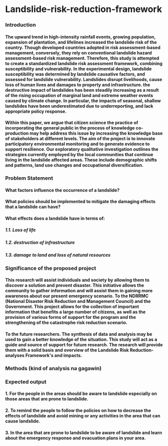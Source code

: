 # Landslide-risk-reduction-framework


### Introduction

#### The upward trend in high-intensity rainfall events, growing population, expansion of plantation, and lifelines increased the landslide risk of the country. Though developed countries adopted in risk assessment-based management, conversely, they rely on conventional landslide hazard assessment-based risk management. Therefore, this study is attempted to create a standardized landslide risk assessment framework, combining susceptibility and vulnerability. In the experimental design, landslide susceptibility was determined by landslide causative factors, and assessed for landslide vulnerability.  Landslides disrupt livelihoods, cause loss of human lives and damages to property and infrastructure. the destructive impact of landslides has been steadily increasing as a result of the rising occupation of marginal land and extreme weather events caused by climate change. In particular, the impacts of seasonal, shallow landslides have been underestimated due to underreporting, and lack appropriate policy response.
#### Within this paper, we argue that citizen science the practice of incorporating the general public in the process of knowledge co-production may help address this issue by increasing the knowledge base of stakeholders at different levels. The aim of the project is to innovate participatory environmental monitoring and to generate evidence to support resilience. Our exploratory qualitative investigation outlines the strategies currently employed by the local communities that continue living in the landslide affected areas. These include demographic shifts and patterns, land use changes and occupational diversification.

### Problem Statement
#### What factors influence the occurrence of a landslide?
#### What policies should be implemented to mitigate the damaging effects that a landslide can have?
#### What effects does a landslide have in terms of:
##### 1.1. Loss of life
##### 1.2. destruction of infrastructure
##### 1.3. damage to land and loss of natural resources



### Significance of the proposed project
#### This research will assist individuals and society by allowing them to discover a solution and prevent disaster. This initiative allows the community to gather information and will assist them in gaining more awareness about our present emergency scenario. To the NDRRMC (National Disaster Risk Reduction and Management Council) and the Government. This project allows for the collection of important information that benefits a large number of citizens, as well as the provision of various forms of support for the program and the strengthening of the catastrophe risk reduction scenario. 
#### To the future researchers. The synthesis of data and analysis may be used to gain a better knowledge of the situation. This study will act as a guide and source of support for future research. The research will provide them with a solid basis and overview of the Landslide Risk Reduction-analyses Framework's and impacts.

### Methods (kind of analysis na gagawin)
### Expected output
#### 1. For the people in the areas should be aware to landslide especially on those areas that are prone to landslide.
#### 2. To remind the people to follow the policies on how to decrease the effects of landslide and avoid mining or any activities in the area that can cause landslide.
#### 3. In the area that are prone to landslide to be aware of landslide and learn about the emergency response and evacuation plans in your area.

